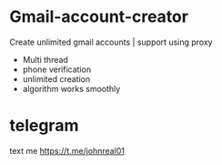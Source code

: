 # Gmail-account-creator
Create unlimited gmail accounts | support using proxy

- Multi thread
- phone verification
- unlimited creation
- algorithm works smoothly

# telegram 
text me
https://t.me/johnreal01
